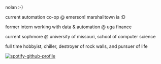 nolan :-)

current automation co-op @ emerson! marshalltown ia :D 

former intern working with data & automation @ uga finance 

current sophmore @ university of missouri, school of computer science

full time hobbyist, chiller, destroyer of rock walls, and pursuer of life

[![spotify-github-profile](https://spotify-github-profile.kittinanx.com/api/view?uid=dingledong2&cover_image=true&theme=default&show_offline=false&background_color=121212&interchange=false)](https://github.com/kittinan/spotify-github-profile)
<!---
nnnolan/nnnolan is a ✨ special ✨ repository because its `README.md` (this file) appears on your GitHub profile.
You can click the Preview link to take a look at your changes.
--->

